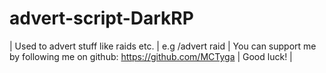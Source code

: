 # advert-script-DarkRP
| Used to advert stuff like raids etc. | 
 e.g /advert raid | 
 You can support me by following me on github: https://github.com/MCTyga |
 Good luck! |
